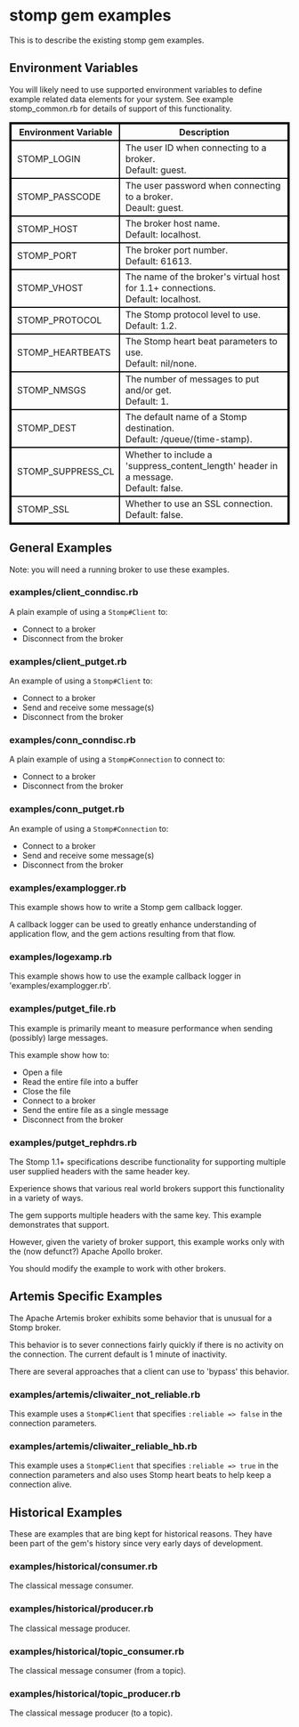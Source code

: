 # stomp gem examples

This is to describe the existing stomp gem examples.

## Environment Variables

You will likely need to use supported environment variables to
define example related data elements for your system. See example
stomp_common.rb for details of support of this functionality.

<table border="2" style="width:100%;border: 2px solid black;">
<tr>
    <th style="border: 2px solid black;padding-left: 10px;" >
    Environment Variable
    </th>
    <th style="border: 2px solid black;padding-left: 10px;" >
    Description
    </th>
</tr>
<!--                                                      -->
<tr>
    <td style="border: 2px solid black;padding-left: 10px;" >
    STOMP_LOGIN
    </td>
    <td style="border: 2px solid black;padding-left: 10px;" >
    The user ID when connecting to a broker.<br/>
    Default: guest.
    </td>
</tr>
<!--                                                      -->
<tr>
    <td style="border: 2px solid black;padding-left: 10px;" >
    STOMP_PASSCODE
    </td>
    <td style="border: 2px solid black;padding-left: 10px;" >
    The user password when connecting to a broker.<br/>
    Deault: guest.
    </td>
</tr>
<!--                                                      -->
<tr>
    <td style="border: 2px solid black;padding-left: 10px;" >
    STOMP_HOST
    </td>
    <td style="border: 2px solid black;padding-left: 10px;" >
    The broker host name.<br/>
    Default: localhost.
    </td>
</tr>
<!--                                                      -->
<tr>
    <td style="border: 2px solid black;padding-left: 10px;" >
    STOMP_PORT
    </td>
    <td style="border: 2px solid black;padding-left: 10px;" >
    The broker port number.<br/>
    Default: 61613.
    </td>
</tr>
<!--                                                      -->
<tr>
    <td style="border: 2px solid black;padding-left: 10px;" >
    STOMP_VHOST
    </td>
    <td style="border: 2px solid black;padding-left: 10px;" >
    The name of the broker's virtual host for 1.1+ connections.<br/>
    Default: localhost.
    </td>
</tr>
<!--                                                      -->
<tr>
    <td style="border: 2px solid black;padding-left: 10px;" >
    STOMP_PROTOCOL
    </td>
    <td style="border: 2px solid black;padding-left: 10px;" >
    The Stomp protocol level to use.<br/>
    Default: 1.2.
    </td>
</tr>
<!--                                                      -->
<tr>
    <td style="border: 2px solid black;padding-left: 10px;" >
    STOMP_HEARTBEATS
    </td>
    <td style="border: 2px solid black;padding-left: 10px;" >
    The Stomp heart beat parameters to use.<br/>
    Default: nil/none.
    </td>
</tr>
<!--                                                      -->
<tr>
    <td style="border: 2px solid black;padding-left: 10px;" >
    STOMP_NMSGS
    </td>
    <td style="border: 2px solid black;padding-left: 10px;" >
    The number of messages to put and/or get.<br/>
    Default: 1.
    </td>
</tr>
<!--                                                      -->
<tr>
    <td style="border: 2px solid black;padding-left: 10px;" >
    STOMP_DEST
    </td>
    <td style="border: 2px solid black;padding-left: 10px;" >
    The default name of a Stomp destination.<br/>
    Default: /queue/(time-stamp).
    </td>
</tr>
<!--                                                      -->
<tr>
    <td style="border: 2px solid black;padding-left: 10px;" >
    STOMP_SUPPRESS_CL
    </td>
    <td style="border: 2px solid black;padding-left: 10px;" >
    Whether to include a 'suppress_content_length' header in a message.<br/>
    Default: false.
    </td>
</tr>
<!--                                                      -->
<tr>
    <td style="border: 2px solid black;padding-left: 10px;" >
    STOMP_SSL
    </td>
    <td style="border: 2px solid black;padding-left: 10px;" >
    Whether to use an SSL connection.<br/>
    Default: false.
    </td>
</tr>
</table>

## General Examples

Note: you will need a running broker to use these examples.

### examples/client_conndisc.rb

A plain example of using a `Stomp#Client` to:

* Connect to a broker
* Disconnect from the broker

### examples/client_putget.rb

An example of using a `Stomp#Client` to:

* Connect to a broker
* Send and receive some message(s)
* Disconnect from the broker

### examples/conn_conndisc.rb

A plain example of using a `Stomp#Connection` to connect to:

* Connect to a broker
* Disconnect from the broker

### examples/conn_putget.rb

An example of using a `Stomp#Connection` to:

* Connect to a broker
* Send and receive some message(s)
* Disconnect from the broker

### examples/examplogger.rb

This example shows how to write a Stomp gem callback logger.

A callback logger can be used to greatly enhance understanding of
application flow, and the gem actions resulting from that flow.

### examples/logexamp.rb

This example shows how to use the example callback logger in
'examples/examplogger.rb'.

### examples/putget_file.rb

This example is primarily meant to measure performance when sending
 (possibly) large messages.

This example show how to:

* Open a file
* Read the entire file into a buffer
* Close the file
* Connect to a broker
* Send the entire file as a single message
* Disconnect from the broker

### examples/putget_rephdrs.rb

The Stomp 1.1+ specifications describe functionality for supporting multiple user supplied
headers with the same header key.

Experience shows that various real world brokers support this functionality
in a variety of ways.

The gem supports multiple headers with the same key.  This example
demonstrates that support.

However, given the variety of broker support, this example works only with the
(now defunct?) Apache Apollo broker.

You should modify the example to work with other brokers.

## Artemis Specific Examples

The Apache Artemis broker exhibits some behavior that is unusual for a
Stomp broker.

This behavior is to sever connections fairly quickly if there is no
activity on the connection.  The current default is 1 minute of
inactivity.

There are several approaches that a client can use to 'bypass' this
behavior.

### examples/artemis/cliwaiter_not_reliable.rb

This example uses a `Stomp#Client` that specifies `:reliable => false` in the
connection parameters.

### examples/artemis/cliwaiter_reliable_hb.rb

This example uses a `Stomp#Client` that specifies `:reliable => true` in the
connection parameters and also uses Stomp heart beats to help keep a connection
alive.


## Historical Examples

These are examples that are bing kept for historical reasons.  They
have been part of the gem's history since very early days of development.

### examples/historical/consumer.rb

The classical message consumer.

### examples/historical/producer.rb

The classical message producer.

### examples/historical/topic_consumer.rb

The classical message consumer (from a topic).

### examples/historical/topic_producer.rb

The classical message producer (to a topic).

